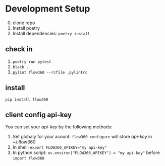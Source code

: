 # Development Setup
0. clone repo
1. Install poetry
2. Install dependencies: ``poetry install``

## check in
1. ``poetry run pytest``
2. ``black .``
3. ``pylint flow360 --rcfile .pylintrc``


## install
``pip install flow360``

## client config api-key
You can set your *api-key* by the following methods:
1. Set globaly for your acount: ``flow360 configure`` will store *api-key* in ~/.flow360
2. In shell: ``export FLOW360_APIKEY="my api-key"``
3. In python script: ``os.environ["FLOW360_APIKEY"] = "my api-key"`` before `import flow360`


